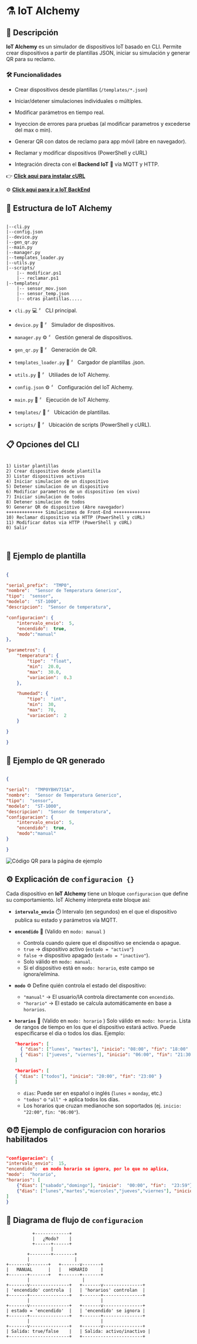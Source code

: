 #
# ⚗️ IoT Alchemy

  

## 📝 Descripción

  

**IoT Alchemy** es un simulador de dispositivos IoT basado en CLI. Permite crear dispositivos a partir de plantillas JSON, iniciar su simulación y generar QR para su reclamo.

  

### 🛠️ Funcionalidades

  

- Crear dispositivos desde plantillas (`/templates/*.json`)

- Iniciar/detener simulaciones individuales o múltiples.

- Modificar parámetros en tiempo real.

  

- Inyeccion de errores para pruebas (al modificar parametros y excederse del max o min).

- Generar QR con datos de reclamo para app móvil (abre en navegador).

- Reclamar y modificar dispositivos (PowerShell y cURL)

- Integración directa con el **Backend IoT** 🚀 vía MQTT y HTTP.

  

👉 [**Click aqui para instalar cURL**](https://curl.se/download.html)

⚙️ [**Click aqui para ir a IoT BackEnd**](https://github.com/mjmelean/IoT_Backend)

  

## 📁 Estructura de IoT Alchemy

  

```

|--cli.py
|--config.json
|--device.py
|--gen_qr.py
|--main.py
|--manager.py
|--templates_loader.py
|--utils.py
|--scripts/
	|-- modificar.ps1
	|-- reclamar.ps1
|--templates/
	|-- sensor_mov.json
	|-- sensor_temp.json
	|-- otras plantillas.....

```

  
-  `cli.py` 💻 〞 CLI principal.

-  `device.py` 📱 〞 Simulador de dispositivos.

-  `manager.py` ⚙️ 〞 Gestión general de dispositivos.

-  `gen_qr.py` 🔳 〞 Generación de QR.

-  `templates_loader.py` 📄 〞 Cargador de plantillas .json.

-  `utils.py` 🔧 〞 Utiliades de IoT Alchemy.

-  `config.json` ⚙️ 〞 Configuración del IoT Alchemy.

-  `main.py` 🚀 〞 Ejecución de IoT Alchemy.

-  `templates/` 📂 〞 Ubicación de plantillas.

-  `scripts/` 📜 〞 Ubicación de scripts (PowerShell y cURL).

  

## 📋 Opciones del CLI

  

```

1) Listar plantillas
2) Crear dispositivo desde plantilla
3) Listar dispositivos activos
4) Iniciar simulacion de un dispositivo
5) Detener simulacion de un dispositivo
6) Modificar parametros de un dispositivo (en vivo)
7) Iniciar simulacion de todos
8) Detener simulacion de todos
9) Generar QR de dispositivo (Abre navegador)
++++++++++++++ Simulaciones de Front-End ++++++++++++++
10) Reclamar dispositivo via HTTP (PowerShell y cURL)
11) Modificar datos via HTTP (PowerShell y cURL)
0) Salir

  

```
## 📄 Ejemplo de plantilla

```json

{

"serial_prefix":  "TMP0",
"nombre":  "Sensor de Temperatura Generico",
"tipo":  "sensor",
"modelo":  "ST-1000",
"descripcion":  "Sensor de temperatura",

"configuracion": {
	"intervalo_envio":  5,
	"encendido":  true,
	"modo":"manual"
},

"parametros": {
	"temperatura": {
		"tipo":  "float",
		"min":  20.0,
		"max":  30.0,
		"variacion":  0.3
	},

	"humedad": {
		"tipo":  "int",
		"min":  30,
		"max":  70,
		"variacion":  2
	}

}

}

```

  

## 🔳 Ejemplo de QR generado

  

```json

{

"serial":  "TMP0YBHV71SA",
"nombre":  "Sensor de Temperatura Generico",
"tipo":  "sensor",
"modelo":  "ST-1000",
"descripcion":  "Sensor de temperatura",
"configuracion": {
	"intervalo_envio":  5,
	"encendido":  true,
	"modo":"manual"
}

}
```

  

![Código QR para la página de ejemplo](https://i.postimg.cc/Y0pkVB9M/qr-TMP0-YBHV71-SA.png)

## ⚙️ Explicación de `configuracion {}`

Cada dispositivo en **IoT Alchemy** tiene un bloque `configuracion` que define su comportamiento. IoT Alchemy interpreta este bloque así:

* **`intervalo_envio`** ⏱️
  Intervalo (en segundos) en el que el dispositivo publica su estado y parámetros vía MQTT.

* **`encendido`** 🔌 (Valido en `modo: manual` )
	
   * Controla cuando quiere que el dispositivo se encienda o apague.
  * `true` → dispositivo activo (`estado = "activo"`)
  * `false` → dispositivo apagado (`estado = "inactivo"`).
  * Solo válido en `modo: manual`.
  * Si el dispositivo está en `modo: horario`, este campo se ignora/elimina.

* **`modo`** ⚙️
  Define quién controla el estado del dispositivo:

  * `"manual"` → El usuario/IA controla directamente con `encendido`.
  * `"horario"` → El estado se calcula automáticamente en base a `horarios`.

* **`horarios`** 📅 (Valido en `modo: horario` )
  Solo válido en `modo: horario`.
  Lista de rangos de tiempo en los que el dispositivo estará activo. Puede especificarse el dia o todos los dias.
  Ejemplo:

  ```json
  "horarios": [
    { "dias": ["lunes", "martes"], "inicio": "08:00", "fin": "18:00" }
    { "dias": ["jueves", "viernes"], "inicio": "06:00", "fin": "21:30" }
  ]
  ```
    ```json
  "horarios": [
    { "dias": ["todos"], "inicio": "20:00", "fin": "23:00" }
  ]
  ```

  * `dias`: Puede ser en español o inglés (`lunes` = `monday`, etc.)
  * `"todos"` o `"all"` → aplica todos los días.
  * Los horarios que cruzan medianoche son soportados (ej. `inicio: "22:00"`, `fin: "06:00"`).


## ⚙️⏰ Ejemplo de configuracion con horarios habilitados

  

```json

"configuracion": {
"intervalo_envio":  15,
"encendido":  en modo horario se ignora, por lo que no aplica,
"modo":  "horario",
"horarios": [
	{"dias": ["sabado","domingo"], "inicio":  "00:00", "fin":  "23:59"},
	{"dias": ["lunes","martes","miercoles","jueves","viernes"], "inicio":  "20:00", "fin":  "07:00"}
]
}
```

## 🔄 Diagrama de flujo de `configuracion`

```
          +-------------+
          |   ¿Modo?    |
          +------+------+
                 |
        +--------+--------+
        |                 |
+-------v-------+   +-------v-------+
|   MANUAL      |   |   HORARIO     |
+-------+-------+   +-------+-------+
        |                    |
+-------v---------------+   +-------v---------------+
| 'encendido' controla  |   | 'horarios' controlan  |
+-------+---------------+   +-------+---------------+
        |                           |
+-------v---------------+   +-------v---------------+
| estado = 'encendido'  |   | 'encendido' se ignora |
+-------+---------------+   +-------+---------------+
        |                           |
+-------v---------------+   +-------v---------------+
| Salida: true/false    |   | Salida: activo/inactivo |
+-----------------------+   +-----------------------+
          
```
